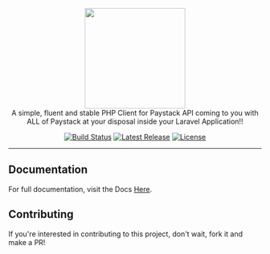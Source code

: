 <p align="center">
    <a href="https://paystack.com/" target="_blank"><img width="200" src="https://s3-eu-west-1.amazonaws.com/pstk-blog-staging/images/articles/Paystack-mark.png"></a><br>
    A simple, fluent and stable PHP Client for Paystack API coming to you with ALL of Paystack at your disposal inside your Laravel Application!!
</p>

<p align="center">
    <a href="https://travis-ci.org/bosunski/lpaystack"><img src="https://travis-ci.com/bosunski/lpaystack.svg?branch=master" alt="Build Status"></a>
    <a href="https://github.com/bosunski/lpaystack/releases"><img src="https://img.shields.io/packagist/v/xeviant/laravel-paystack.svg" alt="Latest Release"></a>
    <a href="https://github.com/bosunski/lpaystack/blob/master/LICENSE"><img src="https://img.shields.io/github/license/bosunski/laravel-paystack.svg" alt="License"></a>
</p>

------

## Documentation

For full documentation, visit the Docs [Here](https://paystack-client.herokuapp.com/#/laravel).

## Contributing

If you're interested in contributing to this project, don't wait, fork it and make a PR!
